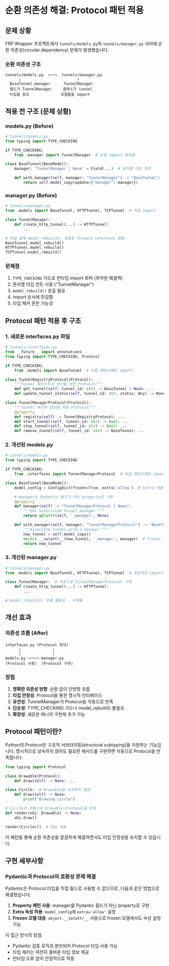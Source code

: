 # 순환 의존성 해결: Protocol 패턴 적용

## 문제 상황

FRP Wrapper 프로젝트에서 `tunnels/models.py`와 `tunnels/manager.py` 사이에 순환 의존성(circular dependency) 문제가 발생했습니다.

### 순환 의존성 구조

```
tunnels/models.py  ←──→  tunnels/manager.py
      ↓                         ↑
  BaseTunnel.manager      TunnelManager
  필드가 TunnelManager     클래스가 tunnel
  타입을 참조              모델들을 import
```

## 적용 전 구조 (문제 상황)

### models.py (Before)
```python
# tunnels/models.py
from typing import TYPE_CHECKING

if TYPE_CHECKING:
    from .manager import TunnelManager  # 순환 import 회피용

class BaseTunnel(BaseModel):
    manager: "TunnelManager | None" = Field(...)  # 문자열 타입 힌트

    def with_manager(self, manager: "TunnelManager") -> "BaseTunnel":
        return self.model_copy(update={"manager": manager})
```

### manager.py (Before)
```python
# tunnels/manager.py
from .models import BaseTunnel, HTTPTunnel, TCPTunnel  # 직접 import

class TunnelManager:
    def create_http_tunnel(...) -> HTTPTunnel:
        ...

# 파일 끝에 model_rebuild() 호출로 forward reference 해결
BaseTunnel.model_rebuild()
HTTPTunnel.model_rebuild()
TCPTunnel.model_rebuild()
```

### 문제점
1. `TYPE_CHECKING` 가드로 런타임 import 회피 (취약한 해결책)
2. 문자열 타입 힌트 사용 ("TunnelManager")
3. `model_rebuild()` 호출 필요
4. import 순서에 민감함
5. 타입 체커 혼란 가능성

## Protocol 패턴 적용 후 구조

### 1. 새로운 interfaces.py 파일
```python
# tunnels/interfaces.py
from __future__ import annotations
from typing import TYPE_CHECKING, Protocol

if TYPE_CHECKING:
    from .models import BaseTunnel  # 타입 체킹시에만 import

class TunnelRegistryProtocol(Protocol):
    """Tunnel 레지스트리 연산을 위한 Protocol"""
    def get_tunnel(self, tunnel_id: str) -> BaseTunnel | None: ...
    def update_tunnel_status(self, tunnel_id: str, status: Any) -> None: ...

class TunnelManagerProtocol(Protocol):
    """Tunnel 매니저 연산을 위한 Protocol"""
    @property
    def registry(self) -> TunnelRegistryProtocol: ...
    def start_tunnel(self, tunnel_id: str) -> bool: ...
    def stop_tunnel(self, tunnel_id: str) -> bool: ...
    def remove_tunnel(self, tunnel_id: str) -> BaseTunnel: ...
```

### 2. 개선된 models.py
```python
# tunnels/models.py
from typing import TYPE_CHECKING

if TYPE_CHECKING:
    from .interfaces import TunnelManagerProtocol  # 타입 체킹시에만 import

class BaseTunnel(BaseModel):
    model_config = ConfigDict(frozen=True, extra='allow')  # extra 허용

    # manager는 Pydantic 필드가 아닌 property로 구현
    @property
    def manager(self) -> "TunnelManagerProtocol | None":
        """Get associated tunnel manager."""
        return getattr(self, '_manager', None)

    def with_manager(self, manager: "TunnelManagerProtocol") -> "BaseTunnel":
        """Associate tunnel with a manager."""
        new_tunnel = self.model_copy()
        object.__setattr__(new_tunnel, '_manager', manager)  # frozen 모델에서도 작동
        return new_tunnel
```

### 3. 개선된 manager.py
```python
# tunnels/manager.py
from .models import BaseTunnel, HTTPTunnel, TCPTunnel  # 정상적인 import

class TunnelManager:  # 자동으로 TunnelManagerProtocol 구현
    def create_http_tunnel(...) -> HTTPTunnel:
        ...

# model_rebuild() 호출 불필요 - 삭제됨
```

## 개선 효과

### 의존성 흐름 (After)
```
interfaces.py (Protocol 정의)
      ↑              ↑
      │              │
models.py ────→ manager.py
(Protocol 사용)  (Protocol 구현)
```

### 장점
1. **명확한 의존성 방향**: 순환 없이 단방향 흐름
2. **타입 안정성**: Protocol을 통한 명시적 인터페이스
3. **유연성**: TunnelManager가 Protocol을 자동으로 만족
4. **단순성**: TYPE_CHECKING 가드나 model_rebuild() 불필요
5. **확장성**: 새로운 매니저 구현체 추가 가능

## Protocol 패턴이란?

Python의 Protocol은 구조적 서브타이핑(structural subtyping)을 지원하는 기능입니다.
명시적으로 상속하지 않아도 필요한 메서드를 구현하면 자동으로 Protocol을 만족합니다.

```python
from typing import Protocol

class Drawable(Protocol):
    def draw(self) -> None: ...

class Circle:  # Drawable을 상속하지 않음
    def draw(self) -> None:
        print("Drawing circle")

# Circle은 자동으로 Drawable Protocol을 만족
def render(obj: Drawable) -> None:
    obj.draw()

render(Circle())  # 정상 작동
```

이 패턴을 통해 순환 의존성을 깔끔하게 해결하면서도 타입 안정성을 유지할 수 있습니다.

## 구현 세부사항

### Pydantic과 Protocol의 호환성 문제 해결

Pydantic은 Protocol 타입을 직접 필드로 사용할 수 없으므로, 다음과 같은 방법으로 해결했습니다:

1. **Property 패턴 사용**: manager를 Pydantic 필드가 아닌 property로 구현
2. **Extra 속성 허용**: `model_config`에 `extra='allow'` 설정
3. **Frozen 모델 대응**: `object.__setattr__` 사용으로 frozen 모델에서도 속성 설정 가능

이 접근 방식의 장점:
- Pydantic 검증 로직과 분리되어 Protocol 타입 사용 가능
- 타입 체커는 여전히 올바른 타입 정보 제공
- 런타임 오류 없이 안정적으로 작동
